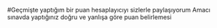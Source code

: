 #Geçmişte yaptığım bir puan hesaplayıcıyı sizlerle paylaşıyorum
Amacı sınavda yaptığınız doğru ve yanlışa göre puan belirlemesi
